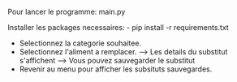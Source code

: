 Pour lancer le programme: main.py

Installer les packages necessaires:
        - pip install -r requirements.txt

- Selectionnez la categorie souhaitee.
- Selectionnez l'aliment a remplacer.
        --> Les details du substitut s'affichent
        --> Vous pouvez sauvegarder le substitut
- Revenir au menu pour afficher les subsituts sauvegardes.
